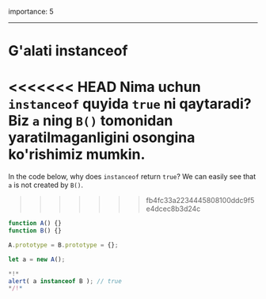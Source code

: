 importance: 5

---

# G'alati instanceof

<<<<<<< HEAD
Nima uchun `instanceof` quyida `true` ni qaytaradi? Biz `a` ning `B()` tomonidan yaratilmaganligini osongina ko'rishimiz mumkin.
=======
In the code below, why does `instanceof` return `true`? We can easily see that `a` is not created by `B()`.
>>>>>>> fb4fc33a2234445808100ddc9f5e4dcec8b3d24c

```js run
function A() {}
function B() {}

A.prototype = B.prototype = {};

let a = new A();

*!*
alert( a instanceof B ); // true
*/!*
```
